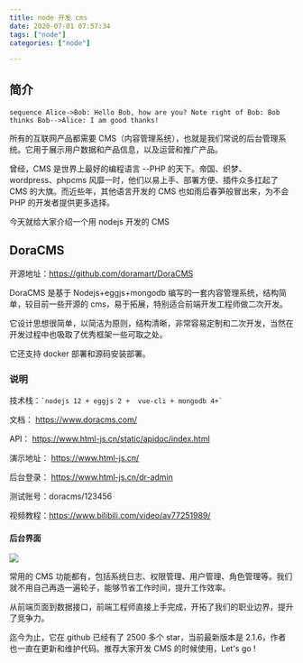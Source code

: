 ```yaml
---
title: node 开发 cms
date: 2020-07-01 07:57:34
tags: ["node"]
categories: ["node"]

---
```


## 简介

​```sequence
Alice->Bob: Hello Bob, how are you?
Note right of Bob: Bob thinks
Bob-->Alice: I am good thanks!
​```

所有的互联网产品都需要 CMS（内容管理系统），也就是我们常说的后台管理系统。它用于展示用户数据和产品信息，以及运营和推广产品。

曾经，CMS 是世界上最好的编程语言 --PHP 的天下。帝国、织梦、wordpress、phpcms 风靡一时，他们以易上手、部署方便、插件众多扛起了 CMS 的大旗。而近些年，其他语言开发的 CMS 也如雨后春笋般冒出来，为不会 PHP 的开发者提供更多选择。

今天就给大家介绍一个用 nodejs 开发的 CMS

## DoraCMS

开源地址：https://github.com/doramart/DoraCMS

DoraCMS 是基于 Nodejs+eggjs+mongodb 编写的一套内容管理系统，结构简单，较目前一些开源的 cms，易于拓展，特别适合前端开发工程师做二次开发。

它设计思想很简单，以简洁为原则，结构清晰，非常容易定制和二次开发，当然在开发过程中也吸取了优秀框架一些可取之处。

它还支持 docker 部署和源码安装部署。

### 说明

技术栈：`` `nodejs 12 + eggjs 2 +  vue-cli + mongodb 4+` ``

文档： https://www.doracms.com/

API： https://www.html-js.cn/static/apidoc/index.html

演示地址： https://www.html-js.cn/

后台登录： https://www.html-js.cn/dr-admin

测试账号：doracms/123456

视频教程：https://www.bilibili.com/video/av77251989/

#### 后台界面

![](https://cdn.guojiang.club/FkDkEw_x97ggv2nIShVKqExfBtzR)

常用的 CMS 功能都有，包括系统日志、权限管理、用户管理、角色管理等。我们就不用自己再造一遍轮子，能够节省工作时间，提升工作效率。

从前端页面到数据接口，前端工程师直接上手完成，开拓了我们的职业边界，提升了竞争力。

迄今为止，它在 github 已经有了 2500 多个 star，当前最新版本是 2.1.6，作者也一直在更新和维护代码。推荐大家开发 CMS 的时候使用，Let's go !
